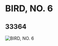 # BIRD, NO. 6
## 33364
![BIRD, NO. 6](https://lc-www-live-s.legocdn.com/media/bricks/5/2/6186662.jpg)